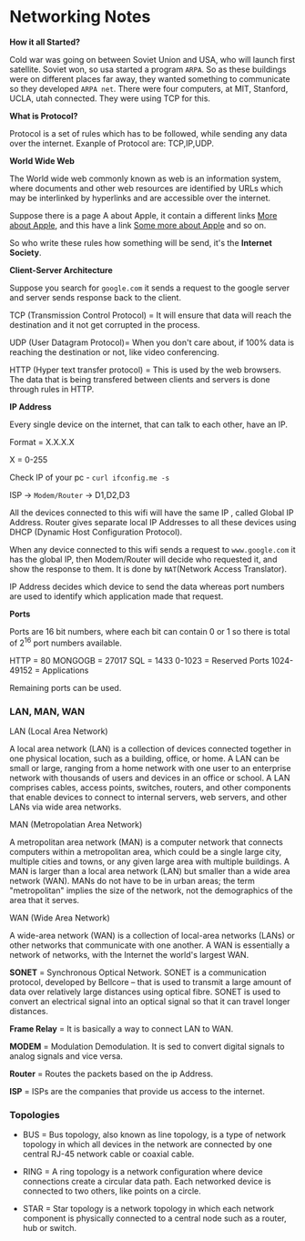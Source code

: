 # Networking Notes

**How it all Started?**

Cold war was going on between Soviet Union and USA, who will launch first satellite. Soviet won, so usa started a program `ARPA`. So as these buildings were on different places far away, they wanted something to communicate so they developed `ARPA net`. There were four computers, at MIT, Stanford, UCLA, utah connected. They were using TCP for this.

**What is Protocol?**

Protocol is a set of rules which has to be followed, while sending any data over the internet. Exanple of Protocol are: TCP,IP,UDP.

**World Wide Web**

The World wide web commonly known as web is an information system, where documents and other web resources are identified by URLs which may be interlinked by hyperlinks and are accessible over the internet.

Suppose there is a page A about Apple, it contain a different links [More about Apple](https://example.com), and this have a link [Some more about Apple](https://example.com) and so on.

So who write these rules how something will be send, it's the **Internet Society**.

**Client-Server Architecture**

Suppose you search for `google.com` it sends a request to the google server and server sends response back to the client.

TCP (Transmission Control Protocol) = It will ensure that data will reach the destination and it not get corrupted in the process.

UDP (User Datagram Protocol)= When you don't care about, if 100% data is reaching the destination or not, like video conferencing.

HTTP (Hyper text transfer protocol) = This is used by the web browsers. The data that is being transfered between clients and servers is done through rules in HTTP.

**IP Address**

Every single device on the internet, that can talk to each other, have an IP.

Format = X.X.X.X

X = 0-255

Check IP of your pc - `curl ifconfig.me -s`

ISP -> `Modem/Router` -> D1,D2,D3

All the devices connected to this wifi will have the same IP , called Global IP Address. Router gives separate local IP Addresses to all these devices using DHCP (Dynamic Host Configuration Protocol).

When any device connected to this wifi sends a request to `www.google.com` it has the global IP, then Modem/Router will decide who requested it, and show the response to them. It is done by `NAT`(Network Access Translator).

IP Address decides which device to send the data whereas port numbers are used to identify which application made that request.

**Ports**

Ports are 16 bit numbers, where each bit can contain 0 or 1 so there is total of 2<sup>16</sup> port numbers available.

HTTP = 80
MONGOGB = 27017
SQL = 1433
0-1023 = Reserved Ports
1024-49152 =  Applications

Remaining ports can be used.


### LAN, MAN, WAN  

LAN (Local Area Network)

A local area network (LAN) is a collection of devices connected together in one physical location, such as a building, office, or home. A LAN can be small or large, ranging from a home network with one user to an enterprise network with thousands of users and devices in an office or school. A LAN comprises cables, access points, switches, routers, and other components that enable devices to connect to internal servers, web servers, and other LANs via wide area networks.

MAN (Metropolatian Area Network)

A metropolitan area network (MAN) is a computer network that connects computers within a metropolitan area, which could be a single large city, multiple cities and towns, or any given large area with multiple buildings. A MAN is larger than a local area network (LAN) but smaller than a wide area network (WAN). MANs do not have to be in urban areas; the term "metropolitan" implies the size of the network, not the demographics of the area that it serves.


WAN (Wide Area Network)

A wide-area network (WAN) is a collection of local-area networks (LANs) or other networks that communicate with one another.  A WAN is essentially a network of networks, with the Internet the world's largest WAN.


**SONET** = Synchronous Optical Network. SONET is a communication protocol, developed by Bellcore – that is used to transmit a large amount of data over relatively large distances using optical fibre. SONET is used to convert an electrical signal into an optical signal so that it can travel longer distances.


**Frame Relay** = It is basically a way to connect LAN to WAN.


**MODEM** = Modulation Demodulation. It is sed to convert digital signals to analog signals and vice versa.

**Router** = Routes the packets based on the ip Address.

**ISP** = ISPs are the companies that provide us access to the internet.

### Topologies

- BUS = Bus topology, also known as line topology, is a type of network topology in which all devices in the network are connected by one central RJ-45 network cable or coaxial cable.

- RING = A ring topology is a network configuration where device connections create a circular data path. Each networked device is connected to two others, like points on a circle.

- STAR = Star topology is a network topology in which each network component is physically connected to a central node such as a router, hub or switch.

